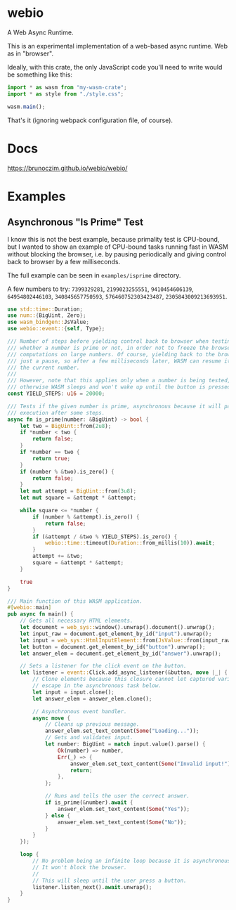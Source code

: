 # webio
A Web Async Runtime.

This is an experimental implementation of a web-based async runtime. Web as
in "browser".

Ideally, with this crate, the only JavaScript code you'll need to write would be
something like this:

```javascript
import * as wasm from "my-wasm-crate";
import * as style from "./style.css";

wasm.main();
```

That's it (ignoring webpack configuration file, of course).

# Docs
https://brunoczim.github.io/webio/webio/

# Examples

## Asynchronous "Is Prime" Test

I know this is not the best example, because primality test is CPU-bound,
but I wanted to show an example of CPU-bound tasks running fast in WASM
without blocking the browser, i.e. by pausing periodically and giving
control back to browser by a few milliseconds.

The full example can be seen in `examples/isprime` directory.

A few numbers to try: `7399329281`, `2199023255551`, `9410454606139`,
`64954802446103`, `340845657750593`, `576460752303423487`,
`2305843009213693951`.

```rust
use std::time::Duration;
use num::{BigUint, Zero};
use wasm_bindgen::JsValue;
use webio::event::{self, Type};

/// Number of steps before yielding control back to browser when testing
/// whether a number is prime or not, in order not to freeze the browser with
/// computations on large numbers. Of course, yielding back to the browser is
/// just a pause, so after a few milliseconds later, WASM can resume its job on
/// the current number.
///
/// However, note that this applies only when a number is being tested,
/// otherwise WASM sleeps and won't wake up until the button is pressed.
const YIELD_STEPS: u16 = 20000;

/// Tests if the given number is prime, asynchronous because it will pause the
/// execution after some steps.
async fn is_prime(number: &BigUint) -> bool {
    let two = BigUint::from(2u8);
    if *number < two {
        return false;
    }
    if *number == two {
        return true;
    }
    if (number % &two).is_zero() {
        return false;
    }
    let mut attempt = BigUint::from(3u8);
    let mut square = &attempt * &attempt;

    while square <= *number {
        if (number % &attempt).is_zero() {
            return false;
        }
        if (&attempt / &two % YIELD_STEPS).is_zero() {
            webio::time::timeout(Duration::from_millis(10)).await;
        }
        attempt += &two;
        square = &attempt * &attempt;
    }

    true
}

/// Main function of this WASM application.
#[webio::main]
pub async fn main() {
    // Gets all necessary HTML elements.
    let document = web_sys::window().unwrap().document().unwrap();
    let input_raw = document.get_element_by_id("input").unwrap();
    let input = web_sys::HtmlInputElement::from(JsValue::from(input_raw));
    let button = document.get_element_by_id("button").unwrap();
    let answer_elem = document.get_element_by_id("answer").unwrap();

    // Sets a listener for the click event on the button.
    let listener = event::Click.add_async_listener(&button, move |_| {
        // Clone elements because this closure cannot let captured variables
        // escape in the asynchronous task below.
        let input = input.clone();
        let answer_elem = answer_elem.clone();

        // Asynchronous event handler.
        async move {
            // Cleans up previous message.
            answer_elem.set_text_content(Some("Loading..."));
            // Gets and validates input.
            let number: BigUint = match input.value().parse() {
                Ok(number) => number,
                Err(_) => {
                    answer_elem.set_text_content(Some("Invalid input!"));
                    return;
                },
            };

            // Runs and tells the user the correct answer.
            if is_prime(&number).await {
                answer_elem.set_text_content(Some("Yes"));
            } else {
                answer_elem.set_text_content(Some("No"));
            }
        }
    });

    loop {
        // No problem being an infinite loop because it is asynchronous.
        // It won't block the browser.
        //
        // This will sleep until the user press a button.
        listener.listen_next().await.unwrap();
    }
}
```
